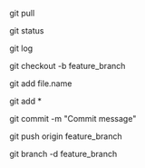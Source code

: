 
git pull

git status

git log

git checkout -b feature_branch

git add file.name

git add *

git commit -m "Commit message"

git push origin feature_branch

git branch -d feature_branch
